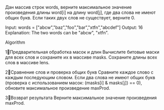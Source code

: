 Дан массив строк words, верните максимальное значение произведения длины word[i] на длину word[j], 
где два слова не имеют общих букв. 
Если таких двух слов не существует, верните 0.

Input: words = ["abcw","baz","foo","bar","xtfn","abcdef"]
Output: 16
Explanation: The two words can be "abcw", "xtfn".

Algorithm

1⃣Предварительная обработка масок и длин
Вычислите битовые маски для всех слов и сохраните их в массиве masks. Сохраните длины всех слов в массиве lens.

2⃣Сравнение слов и проверка общих букв
Сравните каждое слово с каждым последующим словом. 
Если два слова не имеют общих букв (проверка с использованием масок: (masks[i] & masks[j]) == 0), 
обновите максимальное произведение maxProd.

3⃣Возврат результата
Верните максимальное значение произведения maxProd.